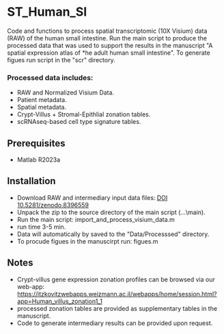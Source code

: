 # ST_Human_SI

Code and functions to process spatial transcriptomic (10X Visium) data (RAW) of the human small intestine. Run the main script to produce the processed data that was used to support the results in the manuscript "A spatial expression atlas of *he adult human small intestine". To generate figues run script in the "scr" directory.

### Processed data includes:
- RAW and Normalized Visium Data.
- Patient metadata.
- Spatial metadata.
- Crypt-Villus + Stromal-Epithlial zonation tables.
- scRNAseq-based cell type signature tables.

## Prerequisites

* Matlab R2023a 

## Installation

* Download RAW and intermediary input data files: [DOI 10.5281/zenodo.8396559](https://zenodo.org/record/8396559/files/Data.zip?download=1) 
* Unpack the zip to the source directory of the main script (...\main\).
* Run the main script: import_and_process_visium_data.m
* run time 3-5 min.
* Data will automatically by saved to the "Data/Processsed" directory.
* To procude figues in the manuscirpt run: figues.m       

## Notes

* Crypt-villus gene expression zonation profiles can be browsed via our web-app: https://itzkovitzwebapps.weizmann.ac.il/webapps/home/session.html?app=Human_villus_zonation1_1
* processed zonation tables are provided as supplementary tables in the manuscript. 
* Code to generate intermediary results can be provided upon request.
